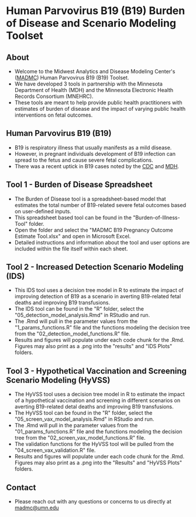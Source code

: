 # Human Parvovirus B19 (B19) Burden of Disease and Scenario Modeling Toolset


## About

- Welcome to the Midwest Analytics and Disease Modeling Center's ([MADMC](https://www.sph.umn.edu/research/centers/midwest-analytics-and-disease-modeling/)) Human Parvovirus B19 (B19) Toolset.
- We have developed 3 tools in partnership with the Minnesota Department of Health (MDH) and the Minnesota Electronic Health Records Consortium (MNEHRC).
- These tools are meant to help provide public health practitioners with estimates of burden of disease and the impact of varying public health interventions on fetal outcomes.

## Human Parvovirus B19 (B19)

- B19 is respiratory illness that usually manifests as a mild disease.
- However, in pregnant individuals development of B19 infection can spread to the fetus and cause severe fetal complications. 
- There was a recent uptick in B19 cases noted by the [CDC](https://www.cdc.gov/han/2024/han00514.html) and [MDH](https://www.health.state.mn.us/communities/ep/han/2024/aug16parvo.pdf).


## Tool 1 - Burden of Disease Spreadsheet

- The Burden of Disease tool is a spreadsheet-based model that estimates the total number of B19-related severe fetal outcomes based on user-defined inputs.
- This spreadsheet based tool can be found in the "Burden-of-Illness-Tool" folder.
- Open the folder and select the "MADMC B19 Pregnancy Outcome Estimate Tool.xlsx" and open in Microsoft Excel. 
- Detailed instructions and information about the tool and user options are included within the file itself within each sheet. 


## Tool 2 - Increased Detection Scenario Modeling (IDS)

- This IDS tool uses a decision tree model in R to estimate the impact of improving detection of B19 as a scenario in averting B19-related fetal deaths and improving B19 transfusions. 
- The IDS tool can be found in the "R" folder, select the "05_detection_model_analysis.Rmd" in RStudio and run.
- The .Rmd will pull in the parameter values from the "1_params_functions.R" file and the functions modeling the decision tree from the "02_detection_model_functions.R" file.
- Results and figures will populate under each code chunk for the .Rmd. Figures may also print as a .png into the "results" and "IDS Plots" folders. 


## Tool 3 - Hypothetical Vaccination and Screening Scenario Modeling (HyVSS)

- The HyVSS tool uses a decision tree model in R to estimate the impact of a hypothetical vaccination and screening in different scenarios on averting B19-related detal deaths and improving B19 transfusions.
- The HyVSS tool can be found in the "R" folder, select the "05_screen_vax_model_analysis.Rmd" in RStudio and run.
- The .Rmd will pull in the parameter values from the "01_params_functions.R" file and the functions modeling the decision tree from the "02_screen_vax_model_functions.R" file.
- The validation functions for the HyVSS tool will be pulled from the "04_screen_vax_validation.R" file.
- Results and figures will populate under each code chunk for the .Rmd. Figures may also print as a .png into the "Results" and "HyVSS Plots" folders.


## Contact
- Please reach out with any questions or concerns to us directly at madmc@umn.edu








